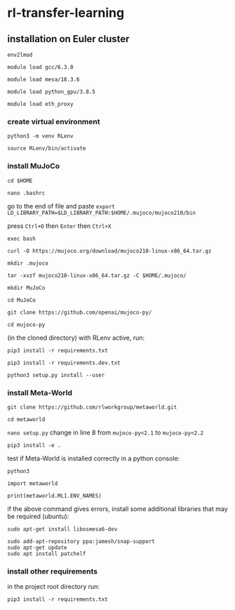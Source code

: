 # rl-transfer-learning

## installation on Euler cluster

`env2lmod`

`module load gcc/6.3.0`

`module load mesa/18.3.6`

`module load python_gpu/3.8.5`

`module load eth_proxy`


### create virtual environment

`python3 -m venv RLenv` 

`source RLenv/bin/activate` 

### install MuJoCo
`cd $HOME`

`nano .bashrc`

go to the end of file and paste `export LD_LIBRARY_PATH=$LD_LIBRARY_PATH:$HOME/.mujoco/mujoco210/bin` 

press `Ctrl+O` then `Enter` then `Ctrl+X`

`exec bash`

`curl -O https://mujoco.org/download/mujoco210-linux-x86_64.tar.gz`

`mkdir .mujoco`

`tar -xvzf mujoco210-linux-x86_64.tar.gz -C $HOME/.mujoco/`

`mkdir MuJoCo`

`cd MuJoCo`

`git clone https://github.com/openai/mujoco-py/`

`cd mujoco-py`

(in the cloned directory) with RLenv active, run:

`pip3 install -r requirements.txt`

`pip3 install -r requirements.dev.txt`

`python3 setup.py install --user`

### install Meta-World

`git clone https://github.com/rlworkgroup/metaworld.git`

`cd metaworld`

`nano setup.py`
change in line 8 from `mujoco-py<2.1` to `mujoco-py<2.2`

`pip3 install -e .`

test if Meta-World is installed correctly in a python console:

`python3`

`import metaworld`

`print(metaworld.ML1.ENV_NAMES)`

if the above command gives errors, install some additional libraries that may be required (ubuntu):

`sudo apt-get install libosmesa6-dev`

```
sudo add-apt-repository ppa:jamesh/snap-support 
sudo apt-get update
sudo apt install patchelf
```


### install other requirements

in the project root directory run:

`pip3 install -r requirements.txt`

